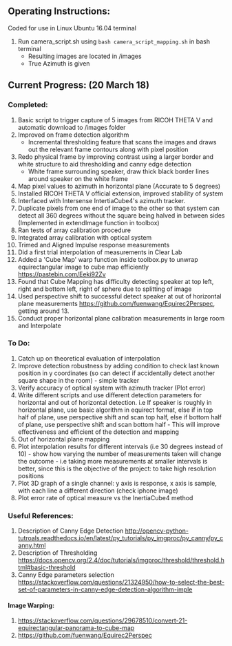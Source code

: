 ## Operating Instructions: 
Coded for use in Linux Ubuntu 16.04 terminal 
1. Run camera_script.sh using `bash camera_script_mapping.sh` in bash terminal 
    - Resulting images are located in /images 
    - True Azimuth is given 

## Current Progress: (20 March 18)  
### Completed: 
1. Basic script to trigger capture of 5 images from RICOH THETA V and automatic download to /images folder 
2. Improved on frame detection algorithm 
    - Incremental thresholding feature that scans the images and draws out the relevant frame contours along with pixel position 
3. Redo physical frame by improving contrast using a larger border and white structure to aid thresholding and canny edge detection
    - White frame surrounding speaker, draw thick black border lines around speaker on the white frame
4. Map pixel values to azimuth in horizontal plane (Accurate to 5 degrees) 
5. Installed RICOH THETA V official extension, improved stability of system
6. Interfaced with Intersense IntertiaCube4's azimuth tracker. 
7. Duplicate pixels from one end of image to the other so that system can detect all 360 degrees without the square being halved in between sides (Implemented in extendImage function in toolbox) 
8. Ran tests of array calibration procedure 
9. Integrated array calibration with optical system 
10. Trimed and Aligned Impulse response measurements 
11. Did a first trial interpolation of measurements in Clear Lab
12. Added a 'Cube Map' warp function inside toolbox.py to unwrap equirectangular image to cube map efficiently https://pastebin.com/Eeki92Zv
13. Found that Cube Mapping has difficulty detecting speaker at top left, right and bottom left, right of sphere due to splitting of image
14. Used perspective shift to successful detect speaker at out of horizontal plane measurements https://github.com/fuenwang/Equirec2Perspec, getting around 13. 
15. Conduct proper horizontal plane calibration measurements in large room and Interpolate 

### To Do: 
1. Catch up on theoretical evaluation of interpolation 
2. Improve detection robustness by adding condition to check last known position in y coordinates (so can detect if accidentally detect another square shape in the room) - simple tracker
3. Verify accuracy of optical system with azimuth tracker (Plot error) 
4. Write different scripts and use different detection parameters for horizontal and out of horizontal detection. i.e If speaker is roughly in horizontal plane, use basic algorithm in equirect format, else if in top half of plane, use perspective shift and scan top half, else if bottom half of plane, use perspective shift and scan bottom half - This will improve effectiveness and efficient of the detection and mapping 
5. Out of horizontal plane mapping
6. Plot interpolation results for different intervals (i.e 30 degrees instead of 10) - show how varying the number of measurements taken will change the outcome - i.e taking more measurements at smaller intervals is better, since this is the objective of the project: to take high resolution positions 
7. Plot 3D graph of a single channel: y axis is response, x axis is sample, with each line a different direction (check iphone image) 
8. Plot error rate of optical measure vs the InertiaCube4 method 

### Useful References: 
1. Description of Canny Edge Detection http://opencv-python-tutroals.readthedocs.io/en/latest/py_tutorials/py_imgproc/py_canny/py_canny.html
2. Description of Thresholding https://docs.opencv.org/2.4/doc/tutorials/imgproc/threshold/threshold.html#basic-threshold
3. Canny Edge parameters selection https://stackoverflow.com/questions/21324950/how-to-select-the-best-set-of-parameters-in-canny-edge-detection-algorithm-imple

#### Image Warping: 
1. https://stackoverflow.com/questions/29678510/convert-21-equirectangular-panorama-to-cube-map  
2. https://github.com/fuenwang/Equirec2Perspec
